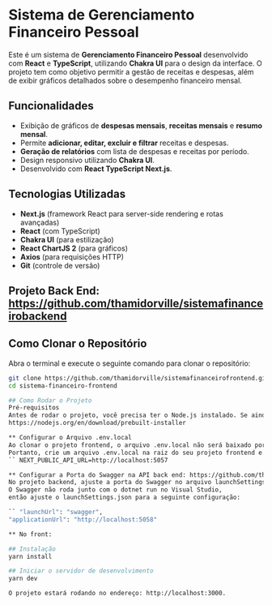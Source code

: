 # Sistema de Gerenciamento Financeiro Pessoal

Este é um sistema de **Gerenciamento Financeiro Pessoal** desenvolvido com **React** e **TypeScript**, utilizando **Chakra UI** para o design da interface. O projeto tem como objetivo permitir a gestão de receitas e despesas, além de exibir gráficos detalhados sobre o desempenho financeiro mensal.

## Funcionalidades

- Exibição de gráficos de **despesas mensais**, **receitas mensais** e **resumo mensal**.
- Permite **adicionar, editar, excluir e filtrar** receitas e despesas.
- **Geração de relatórios** com lista de despesas e receitas por período.
- Design responsivo utilizando **Chakra UI**.
- Desenvolvido com **React TypeScript Next.js**.

## Tecnologias Utilizadas
- **Next.js** (framework React para server-side rendering e rotas avançadas)
- **React** (com TypeScript)
- **Chakra UI** (para estilização)
- **React ChartJS 2** (para gráficos)
- **Axios** (para requisições HTTP)
- **Git** (controle de versão)

## Projeto Back End: https://github.com/thamidorville/sistemafinanceirobackend

## Como Clonar o Repositório

Abra o terminal e execute o seguinte comando para clonar o repositório:

   ```bash
   git clone https://github.com/thamidorville/sistemafinanceirofrontend.git
   cd sistema-financeiro-frontend

## Como Rodar o Projeto
Pré-requisitos
Antes de rodar o projeto, você precisa ter o Node.js instalado. Se ainda não tiver, você pode baixar e instalar a partir do: 
https://nodejs.org/en/download/prebuilt-installer

** Configurar o Arquivo .env.local 
Ao clonar o projeto frontend, o arquivo .env.local não será baixado porque está incluído no .gitignore.
Portanto, crie um arquivo .env.local na raiz do seu projeto frontend e adicione a seguinte linha:
`` NEXT_PUBLIC_API_URL=http://localhost:5057

** Configurar a Porta do Swagger na API back end: https://github.com/thamidorville/sistemafinanceirobackend
No projeto backend, ajuste a porta do Swagger no arquivo launchSettings.json.
O Swagger não roda junto com o dotnet run no Visual Studio,
então ajuste o launchSettings.json para a seguinte configuração:

`` "launchUrl": "swagger",
"applicationUrl": "http://localhost:5058"

** No front:

## Instalação
yarn install

## Iniciar o servidor de desenvolvimento
yarn dev

O projeto estará rodando no endereço: http://localhost:3000.
